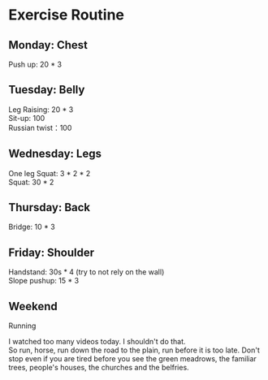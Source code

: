 # Exercise Routine
## Monday: Chest 
Push up: 20 * 3 

## Tuesday: Belly
Leg Raising: 20 * 3 \
Sit-up: 100 \
Russian twist：100 
## Wednesday: Legs
One leg Squat: 3 * 2 *  2 \
Squat: 30 * 2 
## Thursday: Back
Bridge: 10 * 3
## Friday: Shoulder
Handstand: 30s * 4 (try to not rely on the wall) \
Slope pushup: 15 * 3

## Weekend
Running

I watched too many videos today. I shouldn't do that. \
So run, horse, run down the road to the plain, run before it is too late. Don't stop even if you are tired before you see the green 
meadrows, the familiar trees, people's houses, the churches and the belfries. 



